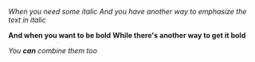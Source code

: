 *When you need some italic*
_And you have another way to emphasize the text in italic_

**And when you want to be bold**
__While there's another way to get it bold__

_You **can** combine them too_
